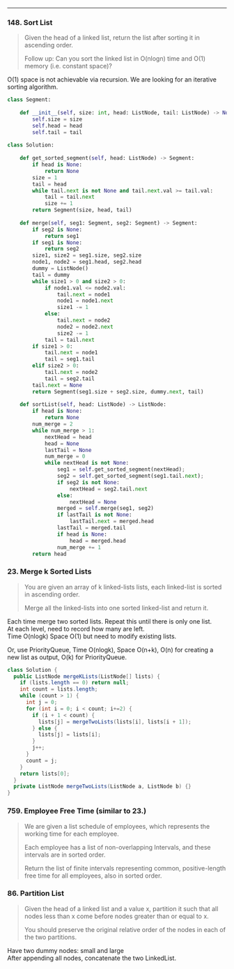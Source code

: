 ------

### 148. Sort List
> Given the head of a linked list, return the list after sorting it in ascending order.
> 
> Follow up: Can you sort the linked list in O(nlogn) time and O(1) memory (i.e. constant space)?

O(1) space is not achievable via recursion. We are looking for an iterative sorting algorithm.

```python
class Segment:
    
    def __init__(self, size: int, head: ListNode, tail: ListNode) -> None:
        self.size = size
        self.head = head
        self.tail = tail
        
class Solution:
    
    def get_sorted_segment(self, head: ListNode) -> Segment:
        if head is None:
            return None
        size = 1
        tail = head
        while tail.next is not None and tail.next.val >= tail.val:
            tail = tail.next
            size += 1
        return Segment(size, head, tail)
    
    def merge(self, seg1: Segment, seg2: Segment) -> Segment:
        if seg2 is None:
            return seg1
        if seg1 is None:
            return seg2
        size1, size2 = seg1.size, seg2.size
        node1, node2 = seg1.head, seg2.head
        dummy = ListNode()
        tail = dummy
        while size1 > 0 and size2 > 0:
            if node1.val <= node2.val:
                tail.next = node1
                node1 = node1.next
                size1 -= 1
            else:
                tail.next = node2
                node2 = node2.next
                size2 -= 1
            tail = tail.next
        if size1 > 0:
            tail.next = node1
            tail = seg1.tail
        elif size2 > 0:
            tail.next = node2
            tail = seg2.tail
        tail.next = None
        return Segment(seg1.size + seg2.size, dummy.next, tail)
    
    def sortList(self, head: ListNode) -> ListNode:
        if head is None:
            return None
        num_merge = 2
        while num_merge > 1:
            nextHead = head
            head = None
            lastTail = None
            num_merge = 0
            while nextHead is not None:
                seg1 = self.get_sorted_segment(nextHead);
                seg2 = self.get_sorted_segment(seg1.tail.next);
                if seg2 is not None:
                    nextHead = seg2.tail.next
                else:
                    nextHead = None
                merged = self.merge(seg1, seg2)
                if lastTail is not None:
                    lastTail.next = merged.head
                lastTail = merged.tail
                if head is None:
                    head = merged.head
                num_merge += 1
        return head
```

### 23. Merge k Sorted Lists
> You are given an array of k linked-lists lists, each linked-list is sorted in ascending order.
> 
> Merge all the linked-lists into one sorted linked-list and return it.

Each time merge two sorted lists. Repeat this until there is only one list.    
At each level, need to record how many are left.   
Time O(nlogk) Space O(1) but need to modify existing lists.

Or, use PriorityQueue, Time O(nlogk), Space O(n+k), O(n) for creating a new list as output, O(k) for PriorityQueue.   

```java
class Solution {
  public ListNode mergeKLists(ListNode[] lists) {
    if (lists.length == 0) return null;
    int count = lists.length;
    while (count > 1) {
      int j = 0;
      for (int i = 0; i < count; i+=2) {
        if (i + 1 < count) {
          lists[j] = mergeTwoLists(lists[i], lists[i + 1]); 
        } else {
          lists[j] = lists[i];
        }
        j++;
      }
      count = j;
    }
    return lists[0];
  }
  private ListNode mergeTwoLists(ListNode a, ListNode b) {}
}
```

### 759. Employee Free Time (similar to 23.) <!-- {docsify-ignore} -->
> We are given a list schedule of employees, which represents the working time for each employee.
> 
> Each employee has a list of non-overlapping Intervals, and these intervals are in sorted order.
> 
> Return the list of finite intervals representing common, positive-length free time for all employees, also in sorted order.

### 86. Partition List
> Given the head of a linked list and a value x, partition it such that all nodes less than x come before nodes greater than or equal to x.
> 
> You should preserve the original relative order of the nodes in each of the two partitions.

Have two dummy nodes: small and large   
After appending all nodes, concatenate the two LinkedList.
